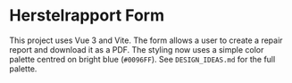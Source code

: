 # Herstelrapport Form

This project uses Vue 3 and Vite. The form allows a user to create a repair report and download it as a PDF. The styling now uses a simple color palette centred on bright blue (`#0096FF`). See `DESIGN_IDEAS.md` for the full palette.